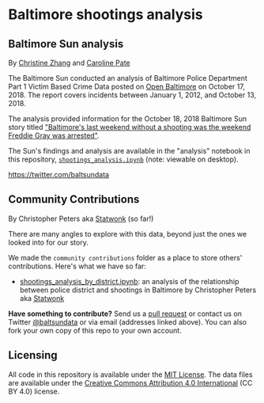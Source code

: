 # Baltimore shootings analysis

## Baltimore Sun analysis

By [Christine Zhang](mailto:czhang@baltsun.com) and [Caroline Pate](mailto:cpate@baltsun.com)

The Baltimore Sun conducted an analysis of Baltimore Police Department Part 1 Victim Based Crime Data posted on [Open Baltimore](https://data.baltimorecity.gov/Public-Safety/BPD-Part-1-Victim-Based-Crime-Data/wsfq-mvij) on October 17, 2018. The report covers incidents between January 1, 2012, and October 13, 2018.

The analysis provided information for the October 18, 2018 Baltimore Sun story titled ["Baltimore's last weekend without a shooting was the weekend Freddie Gray was arrested"](http://www.baltimoresun.com/news/maryland/crime/bs-md-ci-violence-stats-20181018-story.html).

The Sun's findings and analysis are available in the "analysis" notebook in this repository, [`shootings_analysis.ipynb`](https://github.com/baltimore-sun-data/2018-shootings-analysis/blob/master/shootings_analysis.ipynb) (note: viewable on desktop).

https://twitter.com/baltsundata

## Community Contributions

By Christopher Peters aka [Statwonk](Statwonk) (so far!)

There are many angles to explore with this data, beyond just the ones we looked into for our story.

We made the `community contributions` folder as a place to store others' contributions. Here's what we have so far:

- [shootings_analysis_by_district.ipynb](https://github.com/baltimore-sun-data/2018-shootings-analysis/tree/master/community_contributions): an analysis of the relationship between police district and shootings in Baltimore by Christopher Peters aka [Statwonk](Statwonk)

**Have something to contribute?** Send us a [pull request](https://github.com/baltimore-sun-data/2018-shootings-analysis/pulls) or contact us on Twitter [@baltsundata](https://twitter.com/baltsundata) or via email (addresses linked above). You can also fork your own copy of this repo to your own account.

## Licensing

All code in this repository is available under the [MIT License](https://opensource.org/licenses/MIT). The data files are available under the [Creative Commons Attribution 4.0 International](https://creativecommons.org/licenses/by/4.0/) (CC BY 4.0) license.